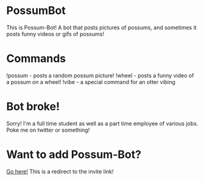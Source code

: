 # PossumBot
This is Possum-Bot! A bot that posts pictures of possums, and sometimes it posts funny videos or gifs of possums!

# Commands
!possum - posts a random possum picture!
!wheel - posts a funny video of a possum on a wheel!
!vibe - a special command for an otter vibing

# Bot broke!
Sorry! I'm a full time student as well as a part time employee of various jobs.
Poke me on twitter or something!

# Want to add Possum-Bot?
[Go here!](invite.contrastellar.com) This is a redirect to the invite link!
